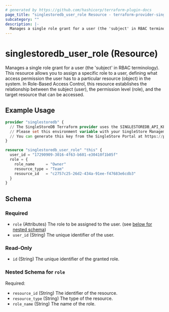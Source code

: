 ```yaml
---
# generated by https://github.com/hashicorp/terraform-plugin-docs
page_title: "singlestoredb_user_role Resource - terraform-provider-singlestoredb"
subcategory: ""
description: |-
  Manages a single role grant for a user (the 'subject' in RBAC terminology). This resource allows you to assign a specific role to a user, defining what access permission the user has to a particular resource (object) in the system. In Role-Based Access Control, this resource establishes the relationship between the subject (user), the permission level (role), and the target resource that can be accessed.
---
```


# singlestoredb_user_role (Resource)

Manages a single role grant for a user (the 'subject' in RBAC terminology). This resource allows you to assign a specific role to a user, defining what access permission the user has to a particular resource (object) in the system. In Role-Based Access Control, this resource establishes the relationship between the subject (user), the permission level (role), and the target resource that can be accessed.

## Example Usage

```terraform
provider "singlestoredb" {
  // The SingleStoreDB Terraform provider uses the SINGLESTOREDB_API_KEY environment variable for authentication.
  // Please set this environment variable with your SingleStore Management API key.
  // You can generate this key from the SingleStore Portal at https://portal.singlestore.com/organizations/org-id/api-keys.
}

resource "singlestoredb_user_role" "this" {
  user_id = "17290909-3016-4f63-b601-e30410f1b05f"
  role = {
    role_name     = "Owner"
    resource_type = "Team"
    resource_id   = "c2757c25-26d2-434a-91ee-f47683e6cdb3"
  }
}
```

<!-- schema generated by tfplugindocs -->
## Schema

### Required

- `role` (Attributes) The role to be assigned to the user. (see [below for nested schema](#nestedatt--role))
- `user_id` (String) The unique identifier of the user.

### Read-Only

- `id` (String) The unique identifier of the granted role.

<a id="nestedatt--role"></a>
### Nested Schema for `role`

Required:

- `resource_id` (String) The identifier of the resource.
- `resource_type` (String) The type of the resource.
- `role_name` (String) The name of the role.


